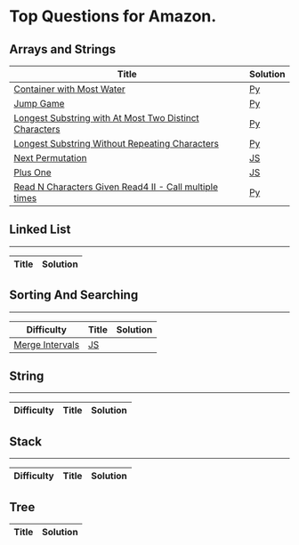 # Top Questions for Amazon.

## Arrays and Strings

| Title | Solution |
| ----- | -------- |
| [Container with Most Water](https://leetcode.com/problems/container-with-most-water/) | [Py](./algorithms/array-and-strings/container-with-most-water.py) |
| [Jump Game](https://leetcode.com/problems/jump-game/) | [Py](./algorithms/array-and-strings/jump-game.py) |
| [Longest Substring with At Most Two Distinct Characters](https://leetcode.com/problems/longest-substring-with-at-most-two-distinct-characters/) | [Py](./algorithms/array-and-strings/longest-substring-with-at-most-two-distinct-characters.py) |
| [Longest Substring Without Repeating Characters](https://leetcode.com/problems/longest-substring-without-repeating-characters/) | [Py](./algorithms/array-and-strings/longest-substring-without-repeating-characters.py) |
| [Next Permutation](https://leetcode.com/problems/next-permutation/) | [JS](./algorithms/array-and-strings/next-permutation.js) |
| [Plus One](https://leetcode.com/problems/plus-one/) | [JS](./algorithms/array-and-strings/plus-one.js) |
| [Read N Characters Given Read4 II - Call multiple times](https://leetcode.com/problems/read-n-characters-given-read4-ii-call-multiple-times/) | [Py](./algorithms/array-and-strings/read-n-characters-given-read4-ii-call-multiple-times.py) |

## Linked List
--------

| Title | Solution |
| ----- | -------- |

## Sorting And Searching
--------

| Difficulty | Title | Solution |
| ---------- | ----- | -------- |
| [Merge Intervals](https://leetcode.com/problems/merge-intervals/) | [JS](./algorithms/sorting-and-searching/merge-intervals.js) |

## String
--------

| Difficulty | Title | Solution |
| ---------- | ----- | -------- |

## Stack
--------

| Difficulty | Title | Solution |
| ---------- | ----- | -------- |


## Tree

| Title | Solution |
| ----- | -------- |
